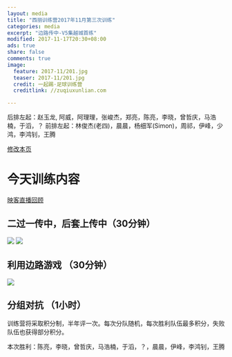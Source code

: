 ```yaml
---
layout: media
title: "西丽训练营2017年11月第三次训练"
categories: media
excerpt: "边路传中-V5集越城首练"
modified: 2017-11-17T20:30+08:00
ads: true
share: false
comments: true
image:
  feature: 2017-11/201.jpg
  teaser: 2017-11/201.jpg
  credit: 一起踢·足球训练营
  creditlink: //zuqiuxunlian.com

---
```

后排左起：赵玉龙, 阿威，阿理理，张峻杰，郑亮，陈亮，李晓，曾哲庆，马浩楠，于滔，？
前排左起：林俊杰(老四)，晨晨，杨细军(Simon)，周祁，伊峰，少鸿，李鸿钊，王腾


<a href="https://github.com/zuqiuxunlian/zuqiuxunlian/edit/gh-pages/_posts/media/2017-11-17-training-20171117.md" class="btn-info">修改本页</a>

# 今天训练内容
<a href="https://mlive3.inke.cn/share/live.html?uid=56096085&liveid=1510922572050863&ctime=1510922572&share_uid=56096085&share_time=1511512993&share_from=" class="btn-success">映客直播回顾</a>

## 二过一传中，后套上传中（30分钟）

![]({{site.url}}/images/2017-11/202.jpg)
![]({{site.url}}/images/2017-11/203.jpg)


## 利用边路游戏 （30分钟）

![]({{site.url}}/images/2017-11/204.jpg)


## 分组对抗 （1小时）
训练营将采取积分制，半年评一次。每次分队随机，每次胜利队伍最多积分，失败队伍也获得部分积分。

本次胜利：陈亮，李晓，曾哲庆，马浩楠，于滔，？，晨晨，伊峰，李鸿钊，王腾
